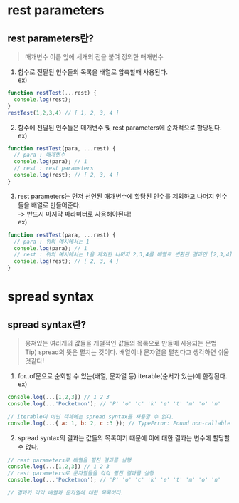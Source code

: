 # rest parameters
## rest parameters란?
> 매개변수 이름 앞에 세개의 점을 붙여 정의한 매개변수

1. 함수로 전달된 인수들의 목록을 배열로 압축할때 사용된다.<br/>
ex)
```js
function restTest(...rest) {
  console.log(rest);
}
restTest(1,2,3,4) // [ 1, 2, 3, 4 ]
```
2. 함수에 전달된 인수들은 매개변수 및 rest parameters에 순차적으로 할당된다.<br/>
ex)
```js
function restTest(para, ...rest) {
  // para : 매개변수
  console.log(para); // 1
  // rest : rest parameters
  console.log(rest); // [ 2, 3, 4 ]
}
```
3. rest parameters는 먼저 선언된 매개변수에 할당된 인수를 제외하고 나머지 인수들을 배열로 만들어준다.<br/>
-> 반드시 마지막 파라미터로 사용해야된다!<br/>
ex)
```js
function restTest(para, ...rest) {
  // para : 위의 예시에서는 1
  console.log(para); // 1
  // rest : 위의 예시에서는 1을 제외한 나머지 2,3,4를 배열로 변환된 결과인 [2,3,4]
  console.log(rest); // [ 2, 3, 4 ]
}
```
# spread syntax
## spread syntax란?
> 뭉쳐있는 여러개의 값들을 개별적인 값들의 목록으로 만들때 사용되는 문법<br/>
> Tip) spread의 뜻은 펼치는 것이다. 배열이나 문자열을 펼친다고 생각하면 쉬울것같다!

1. for..of문으로 순회할 수 있는(배열, 문자열 등) iterable(순서가 있는)에 한정된다.
ex)
```js
console.log(...[1,2,3]) // 1 2 3
console.log(...'Pocketmon'); // 'P' 'o' 'c' 'k' 'e' 't' 'm' 'o' 'n'

// iterable이 아닌 객체에는 spread syntax를 사용할 수 없다.
console.log(...{ a: 1, b: 2, c :3 }); // TypeError: Found non-callable @@iterator
```
2. spread syntax의 결과는 값들의 목록이기 때문에 이에 대한 결과는 변수에 할당할 수 없다.
```js
// rest parameters로 배열을 펼친 결과를 실행
console.log(...[1,2,3]) // 1 2 3
// rest parameters로 문자열들을 각각 펼친 결과를 실행
console.log(...'Pocketmon'); // 'P' 'o' 'c' 'k' 'e' 't' 'm' 'o' 'n'

// 결과가 각각 배열과 문자열에 대한 목록이다.
```
